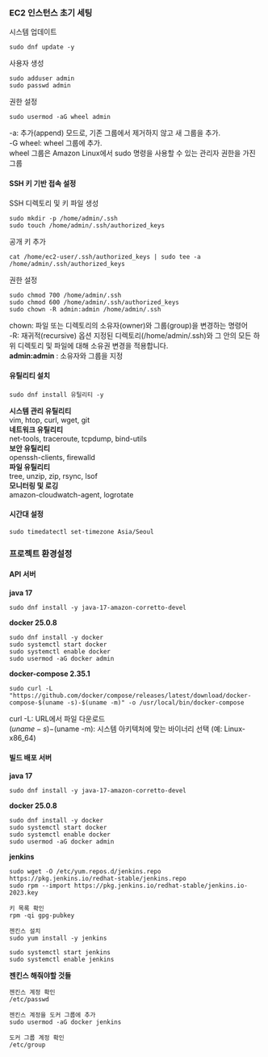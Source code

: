 ### EC2 인스턴스 초기 세팅
시스템 업데이트   
```
sudo dnf update -y
```
  
사용자 생성  
```
sudo adduser admin  
sudo passwd admin
```
  
권한 설정  
```
sudo usermod -aG wheel admin   
```
-a: 추가(append) 모드로, 기존 그룹에서 제거하지 않고 새 그룹을 추가.  
-G wheel: wheel 그룹에 추가.  
wheel 그룹은 Amazon Linux에서 sudo 명령을 사용할 수 있는 관리자 권한을 가진 그룹  
  
#### SSH 키 기반 접속 설정  

SSH 디렉토리 및 키 파일 생성  

```
sudo mkdir -p /home/admin/.ssh  
sudo touch /home/admin/.ssh/authorized_keys
```

공개 키 추가   
```
cat /home/ec2-user/.ssh/authorized_keys | sudo tee -a /home/admin/.ssh/authorized_keys  
```
권한 설정  
```
sudo chmod 700 /home/admin/.ssh  
sudo chmod 600 /home/admin/.ssh/authorized_keys  
sudo chown -R admin:admin /home/admin/.ssh  
```
chown: 파일 또는 디렉토리의 소유자(owner)와 그룹(group)을 변경하는 명령어  
-R: 재귀적(recursive) 옵션 지정된 디렉토리(/home/admin/.ssh)와 그 안의 모든 하위 디렉토리 및 파일에 대해 소유권 변경을 적용합니다.  
**admin:admin** : 소유자와 그룹을 지정

#### 유틸리티 설치 
```
sudo dnf install 유틸리티 -y
```
**시스템 관리 유틸리티**    
vim, htop, curl, wget, git  
**네트워크 유틸리티**    
net-tools, traceroute, tcpdump, bind-utils  
**보안 유틸리티**  
openssh-clients, firewalld  
**파일 유틸리티**  
tree, unzip, zip, rsync, lsof  
**모니터링 및 로깅**   
amazon-cloudwatch-agent, logrotate   

#### 시간대 설정
```
sudo timedatectl set-timezone Asia/Seoul
```

### 프로젝트 환경설정
#### API 서버  
**java 17**    
```
sudo dnf install -y java-17-amazon-corretto-devel
```

**docker 25.0.8**  
```
sudo dnf install -y docker
sudo systemctl start docker
sudo systemctl enable docker
sudo usermod -aG docker admin
```

**docker-compose 2.35.1**  
```
sudo curl -L "https://github.com/docker/compose/releases/latest/download/docker-compose-$(uname -s)-$(uname -m)" -o /usr/local/bin/docker-compose
```
curl -L: URL에서 파일 다운로드  
$(uname -s)-$(uname -m): 시스템 아키텍처에 맞는 바이너리 선택 (예: Linux-x86_64)  

#### 빌드 배포 서버 
**java 17**    
```
sudo dnf install -y java-17-amazon-corretto-devel
```

**docker 25.0.8**  
```
sudo dnf install -y docker
sudo systemctl start docker
sudo systemctl enable docker
sudo usermod -aG docker admin
```

**jenkins**
```
sudo wget -O /etc/yum.repos.d/jenkins.repo https://pkg.jenkins.io/redhat-stable/jenkins.repo
sudo rpm --import https://pkg.jenkins.io/redhat-stable/jenkins.io-2023.key

키 목록 확인  
rpm -qi gpg-pubkey

젠킨스 설치 
sudo yum install -y jenkins

sudo systemctl start jenkins
sudo systemctl enable jenkins
```

**젠킨스 해줘야할 것들**
```
젠킨스 계정 확인
/etc/passwd

젠킨스 계정을 도커 그룹에 추가  
sudo usermod -aG docker jenkins

도커 그룹 계정 확인
/etc/group
```
